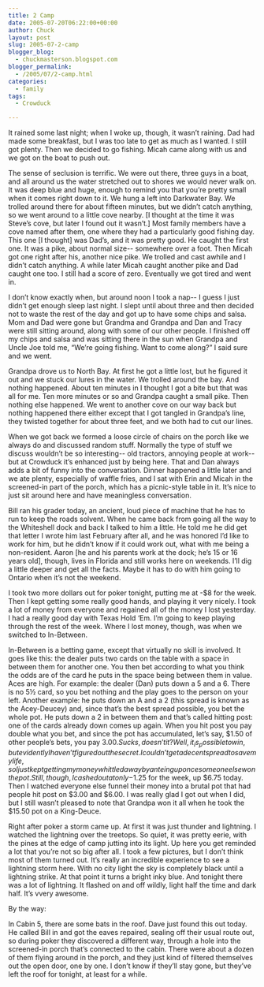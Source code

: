 ```yaml
---
title: 2 Camp
date: 2005-07-20T06:22:00+00:00
author: Chuck
layout: post
slug: 2005-07-2-camp
blogger_blog:
  - chuckmasterson.blogspot.com
blogger_permalink:
  - /2005/07/2-camp.html
categories:
  - family
tags:
  - Crowduck

---
```

It rained some last night; when I woke up, though, it wasn’t raining. Dad had
made some breakfast, but I was too late to get as much as I wanted. I still got
plenty. Then we decided to go fishing. Micah came along with us and we got on
the boat to push out.

The sense of seclusion is terrific. We were out there, three guys in a boat,
and all around us the water stretched out to shores we would never walk on. It
was deep blue and huge, enough to remind you that you’re pretty small when it
comes right down to it. We hung a left into Darkwater Bay. We trolled around
there for about fifteen minutes, but we didn’t catch anything, so we went
around to a little cove nearby. [I thought at the time it was Steve’s cove, but
later I found out it wasn’t.] Most family members have a cove named after them,
one where they had a particularly good fishing day. This one [I thought] was
Dad’s, and it was pretty good. He caught the first one. It was a pike, about
normal size-- somewhere over a foot. Then Micah got one right after his,
another nice pike. We trolled and cast awhile and I didn’t catch anything. A
while later Micah caught another pike and Dad caught one too. I still had a
score of zero. Eventually we got tired and went in.

I don’t know exactly when, but around noon I took a nap-- I guess I just didn’t
get enough sleep last night. I slept until about three and then decided not to
waste the rest of the day and got up to have some chips and salsa. Mom and Dad
were gone but Grandma and Grandpa and Dan and Tracy were still sitting around,
along with some of our other people. I finished off my chips and salsa and was
sitting there in the sun when Grandpa and Uncle Joe told me, “We’re going
fishing. Want to come along?” I said sure and we went.

Grandpa drove us to North Bay. At first he got a little lost, but he figured it
out and we stuck our lures in the water. We trolled around the bay. And nothing
happened. About ten minutes in I thought I got a bite but that was all for me.
Ten more minutes or so and Grandpa caught a small pike. Then nothing else
happened. We went to another cove on our way back but nothing happened there
either except that I got tangled in Grandpa’s line, they twisted together for
about three feet, and we both had to cut our lines. 

When we got back we formed a loose circle of chairs on the porch like we always
do and discussed random stuff. Normally the type of stuff we discuss wouldn’t
be so interesting-- old tractors, annoying people at work-- but at Crowduck
it’s enhanced just by being here. That and Dan always adds a bit of funny into
the conversation. Dinner happened a little later and we ate plenty, especially
of waffle fries, and I sat with Erin and Micah in the screened-in part of the
porch, which has a picnic-style table in it. It’s nice to just sit around here
and have meaningless conversation.

Bill ran his grader today, an ancient, loud piece of machine that he has to run
to keep the roads solvent. When he came back from going all the way to the
Whiteshell dock and back I talked to him a little. He told me he did get that
letter I wrote him last February after all, and he was honored I’d like to work
for him, but he didn’t know if it could work out, what with me being a
non-resident. Aaron [he and his parents work at the dock; he’s 15 or 16 years
old], though, lives in Florida and still works here on weekends. I’ll dig a
little deeper and get all the facts. Maybe it has to do with him going to
Ontario when it’s not the weekend. 

I took two more dollars out for poker tonight, putting me at -$8 for the week.
Then I kept getting some really good hands, and playing it very nicely. I took
a lot of money from everyone and regained all of the money I lost yesterday. I
had a really good day with Texas Hold ‘Em. I’m going to keep playing through
the rest of the week. Where I lost money, though, was when we switched to
In-Between.

In-Between is a betting game, except that virtually no skill is involved. It
goes like this: the dealer puts two cards on the table with a space in between
them for another one. You then bet according to what you think the odds are of
the card he puts in the space being between them in value. Aces are high. For
example: the dealer (Dan) puts down a 5 and a 6. There is no 5½ card, so you
bet nothing and the play goes to the person on your left. Another example: he
puts down an A and a 2 (this spread is known as the Acey-Deucey) and, since
that’s the best spread possible, you bet the whole pot. He puts down a 2 in
between them and that’s called hitting post: one of the cards already down
comes up again. When you hit post you pay double what you bet, and since the
pot has accumulated, let’s say, $1.50 of other people’s bets, you pay $3.00.
Sucks, doesn’t it? Well, it _is_ possible to win, but evidently I haven’t
figured out the secret. I couldn’t get a decent spread to save my life, so I
just kept getting my money whittled away by anteing up once someone else won
the pot. Still, though, I cashed out at only -$1.25 for the week, up $6.75
today. Then I watched everyone else funnel their money into a brutal pot that
had people hit post on $3.00 and $6.00. I was really glad I got out when I did,
but I still wasn’t pleased to note that Grandpa won it all when he took the
$15.50 pot on a King-Deuce.  

Right after poker a storm came up. At first it was just thunder and lightning.
I watched the lightning over the treetops. So quiet, it was pretty eerie, with
the pines at the edge of camp jutting into its light. Up here you get reminded
a lot that you’re not so big after all. I took a few pictures, but I don’t
think most of them turned out. It’s really an incredible experience to see a
lightning storm here. With no city light the sky is completely black until a
lightning strike. At that point it turns a bright inky blue. And tonight there
was a lot of lightning. It flashed on and off wildly, light half the time and
dark half. It’s vvery awesome.  

By the way:  

In Cabin 5, there are some bats in the roof. Dave just found this out today. He
called Bill in and got the eaves repaired, sealing off their usual route out,
so during poker they discovered a different way, through a hole into the
screened-in porch that’s connected to the cabin. There were about a dozen of
them flying around in the porch, and they just kind of filtered themselves out
the open door, one by one. I don’t know if they’ll stay gone, but they’ve left
the roof for tonight, at least for a while.
